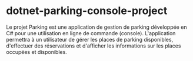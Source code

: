 # dotnet-parking-console-project
Le projet Parking est une application de gestion de parking développée en C# pour une utilisation en ligne de commande (console). L'application permettra à un utilisateur de gérer les places de parking disponibles, d'effectuer des réservations et d'afficher les informations sur les places occupées et disponibles.
